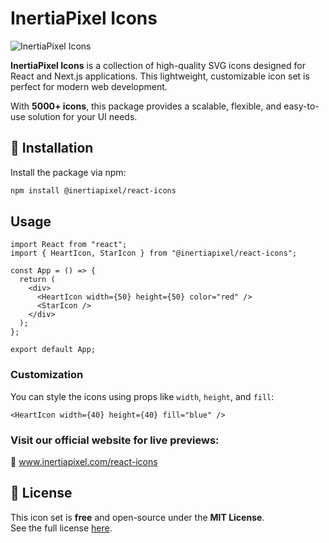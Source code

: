 # InertiaPixel Icons

![InertiaPixel Icons](https://www.inertiapixel.com/images/logo-min.svg)


**InertiaPixel Icons** is a collection of high-quality SVG icons designed for React and Next.js applications. This lightweight, customizable icon set is perfect for modern web development.

With **5000+ icons**, this package provides a scalable, flexible, and easy-to-use solution for your UI needs.


## 🚀 Installation

Install the package via npm:

```sh
npm install @inertiapixel/react-icons
```

## Usage

```tsx
import React from "react";
import { HeartIcon, StarIcon } from "@inertiapixel/react-icons";

const App = () => {
  return (
    <div>
      <HeartIcon width={50} height={50} color="red" />
      <StarIcon />
    </div>
  );
};

export default App;
```

### Customization

You can style the icons using props like `width`, `height`, and `fill`:

```tsx
<HeartIcon width={40} height={40} fill="blue" />
```

### Visit our official website for live previews:
🔗 www.inertiapixel.com/react-icons

## 📄 License

This icon set is **free** and open-source under the **MIT License**.  
See the full license [here](https://github.com/inertiapixel/icons/blob/master/LICENSE).